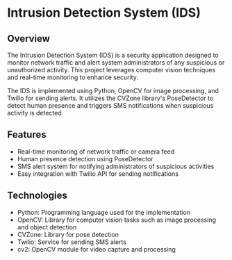 # Intrusion Detection System (IDS)

## Overview

The Intrusion Detection System (IDS) is a security application designed to monitor network traffic and alert system administrators of any suspicious or unauthorized activity. This project leverages computer vision techniques and real-time monitoring to enhance security.

The IDS is implemented using Python, OpenCV for image processing, and Twilio for sending alerts. It utilizes the CVZone library's PoseDetector to detect human presence and triggers SMS notifications when suspicious activity is detected.

## Features

- Real-time monitoring of network traffic or camera feed
- Human presence detection using PoseDetector
- SMS alert system for notifying administrators of suspicious activities
- Easy integration with Twilio API for sending notifications

## Technologies

- Python: Programming language used for the implementation
- OpenCV: Library for computer vision tasks such as image processing and object detection
- CVZone: Library for pose detection
- Twilio: Service for sending SMS alerts
- cv2: OpenCV module for video capture and processing

